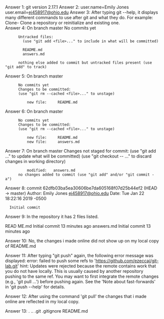 Answer 1: git version 2.17.1
Answer 2: user.name=Emily Jones
          user.email=ej458917@ohio.edu
Answer 3: After typing git --help, it displays many different commands to use after git and what they do.
For example: Clone- Clone a repository or reinitialize and existing one.         
Answer 4: On branch master
          No commits yet

          Untracked files:
            (use "git add <file>..." to include in what will be committed)

            README.md
            answers.md

          nothing else added to commit but untracked files present (use "git add" to track)
Answer 5: On branch master

          No commits yet
          Changes to be committed:
          (use "git rm --cached <file>..." to unstage)

              new file:     README.md

Answer 6: On branch master

          No commits yet
          Changes to be committed:
          (use "git rm --cached <file>..." to unstage)

              new file:     README.md
              new file:     answers.md
Answer 7: On branch master
          Changes not staged for commit:
            (use "git add <file>..." to update what will be committed)
            (use "git checkout -- <file>..." to discard changes in working directory)

              modified:   answers.md
          no changes added to commit (use "git add" and/or "git commit -a")

Answer 8: commit 62dfb03ba5ea30606be7da605168f07d25b44ef2  (HEAD -> master)
Author: Emily Jones <ej458917@ohio.edu>
Date:   Tue Jan 22 18:22:16 2019 -0500

      Initial commit

Answer 9: In the repository it has 2 files listed.

READ ME.md        Initial commit    13 minutes ago
answers.md        Initial commit    13 minutes ago

Answer 10: No, the changes i made online did not show up on my local copy of README.md

Answer 11: After typing "git push" again, the following error message was displayed:
error: failed to push some refs to 'https://github.com/ezeccaj/git-lab.git'
hint: Updates were rejected because the remote contains work that you do not have locally. This is usually caused by another repository pushing to the same ref. You may want to first integrate the remote changes (e.g., 'git pull ...') before pushing again. See the 'Note about fast-forwards' in 'git push --help' for details.

Answer 12: After using the command 'git pull' the changes that i made online are reflected in my local copy.

Answer 13: . ..  .git   .gitignore   README.md         
 
 
